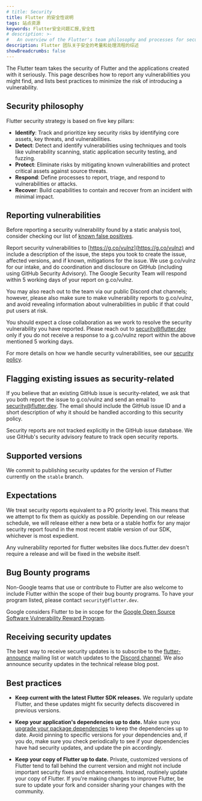 ```yaml
---
# title: Security
title: Flutter 的安全性说明
tags: 站点资源
keywords: Flutter安全问题汇报,安全性
# description: >-
#   An overview of the Flutter's team philosophy and processes for security.
description: Flutter 团队关于安全的考量和处理流程的综述
showBreadcrumbs: false
---
```


The Flutter team takes the security of Flutter and the applications
created with it seriously. This page describes how to report any
vulnerabilities you might find, and lists best practices to minimize
the risk of introducing a vulnerability.

## Security philosophy

Flutter security strategy is based on five key pillars:

* **Identify**: Track and prioritize key security risks by
  identifying core assets, key threats, and vulnerabilities. 
* **Detect**: Detect and identify vulnerabilities using
  techniques and tools like vulnerability scanning,
  static application security testing, and fuzzing.
* **Protect**: Eliminate risks by mitigating known
  vulnerabilities and protect critical assets against source threats.
* **Respond**: Define processes to report, triage, and
  respond to vulnerabilities or attacks.
* **Recover**: Build capabilities to contain and recover
  from an incident with minimal impact.

## Reporting vulnerabilities

Before reporting a security vulnerability found
by a static analysis tool,
consider checking our list of [known false positives][].

Report security vulnerabilities to
[https://g.co/vulnz](https://g.co/vulnz) and include
a description of the issue, the steps you took to create
the issue, affected versions, and if known, mitigations
for the issue. We use g.co/vulnz for our intake, and do
coordination and disclosure on GitHub (including using GitHub
Security Advisory). The Google Security Team will respond
within 5 working days of your report on g.co/vulnz.

You may also reach out to the team via our public Discord
chat channels; however, please also make sure to make
vulnerability reports to g.co/vulnz, and avoid revealing
information about vulnerabilities in public if that could
put users at risk.

You should expect a close collaboration as we work to resolve
the security vulnerability you have reported. Please reach out
to security@flutter.dev only if you do not receive a response
to a g.co/vulnz report within the above mentioned 5 working days.

For more details on how we handle security vulnerabilities,
see our [security policy][].

[Discord chat channels]: {{site.repo.flutter}}/blob/main/docs/contributing/Chat.md
[known false positives]: /reference/security-false-positives
[security policy]: {{site.repo.flutter}}/security/policy

##  Flagging existing issues as security-related

If you believe that an existing GitHub issue is security-related,
we ask that you both report the issue to g.co/vulnz and send an
email to security@flutter.dev. The email should include the
GitHub issue ID and a short description of why it should be
handled according to this security policy.

Security reports are not tracked explicitly in the GitHub issue
database. We use GitHub's security advisory feature to track
open security reports.

## Supported versions

We commit to publishing security updates for the version of
Flutter currently on the `stable` branch.

## Expectations

We treat security reports equivalent to a P0 priority level.
This means that we attempt to fix them as quickly as possible.
Depending on our release schedule, we will release either a
new beta or a stable hotfix for any major security report
found in the most recent stable version of our SDK, whichever
is most expedient.

Any vulnerability reported for flutter websites like
docs.flutter.dev doesn't require a release and will be
fixed in the website itself.

## Bug Bounty programs

Non-Google teams that use or contribute to Flutter are also
welcome to include Flutter within the scope of their bug
bounty programs. To have your program listed, please
contact `security@flutter.dev`.

Google considers Flutter to be in scope for the
[Google Open Source Software Vulnerability Reward Program][google-oss-vrp].

[google-oss-vrp]: https://bughunters.google.com/open-source-security

## Receiving security updates

The best way to receive security updates is to subscribe to the 
[flutter-announce][] mailing list or watch updates to the
[Discord channel][]. We also announce security updates in the
technical release blog post.

[Discord channel]: https://discord.gg/BS8KZyg
[flutter-announce]: {{site.groups}}/forum/#!forum/flutter-announce

## Best practices

* **Keep current with the latest Flutter SDK releases.**
  We regularly update Flutter, and these updates might fix security
  defects discovered in previous versions.

* **Keep your application's dependencies up to date.**
  Make sure you [upgrade your package dependencies][]
  to keep the dependencies up to date.
  Avoid pinning to specific versions
  for your dependencies and, if you do, make sure you check
  periodically to see if your dependencies have had security updates,
  and update the pin accordingly.

* **Keep your copy of Flutter up to date.**
  Private, customized versions of Flutter tend
  to fall behind the current version and might not
  include important security fixes and enhancements.
  Instead, routinely update your copy of Flutter.
  If you're making changes to improve Flutter,
  be sure to update your fork and consider sharing your
  changes with the community.

[upgrade your package dependencies]: /install/upgrade

